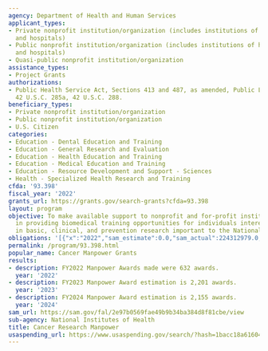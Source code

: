 ```yaml
---
agency: Department of Health and Human Services
applicant_types:
- Private nonprofit institution/organization (includes institutions of higher education
  and hospitals)
- Public nonprofit institution/organization (includes institutions of higher education
  and hospitals)
- Quasi-public nonprofit institution/organization
assistance_types:
- Project Grants
authorizations:
- Public Health Service Act, Sections 413 and 487, as amended, Public Law 100-607,
  42 U.S.C. 285a, 42 U.S.C. 288.
beneficiary_types:
- Private nonprofit institution/organization
- Public nonprofit institution/organization
- U.S. Citizen
categories:
- Education - Dental Education and Training
- Education - General Research and Evaluation
- Education - Health Education and Training
- Education - Medical Education and Training
- Education - Resource Development and Support - Sciences
- Health - Specialized Health Research and Training
cfda: '93.398'
fiscal_year: '2022'
grants_url: https://grants.gov/search-grants?cfda=93.398
layout: program
objective: To make available support to nonprofit and for-profit institutions interested
  in providing biomedical training opportunities for individuals interested in careers
  in basic, clinical, and prevention research important to the National Cancer Program.
obligations: '[{"x":"2022","sam_estimate":0.0,"sam_actual":224312979.0,"usa_spending_actual":214315346.47},{"x":"2023","sam_estimate":235585332.0,"sam_actual":0.0,"usa_spending_actual":212563517.97},{"x":"2024","sam_estimate":230837333.0,"sam_actual":0.0,"usa_spending_actual":3144516.68}]'
permalink: /program/93.398.html
popular_name: Cancer Manpower Grants
results:
- description: FY2022 Manpower Awards made were 632 awards.
  year: '2022'
- description: FY2023 Manpower Award estimation is 2,201 awards.
  year: '2023'
- description: FY2024 Manpower Award estimation is 2,155 awards.
  year: '2024'
sam_url: https://sam.gov/fal/2e97b0569fae49b9b34ba384d8f81cbe/view
sub-agency: National Institutes of Health
title: Cancer Research Manpower
usaspending_url: https://www.usaspending.gov/search/?hash=1bacc18a61604cadee2b2b5228c53f9a
---
```

